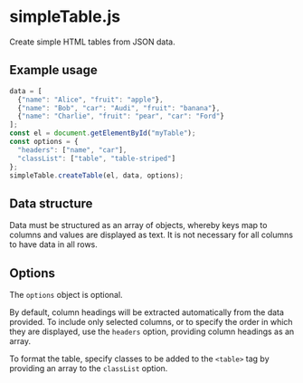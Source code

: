 # simpleTable.js
Create simple HTML tables from JSON data.

## Example usage
```javascript
data = [
  {"name": "Alice", "fruit": "apple"},
  {"name": "Bob", "car": "Audi", "fruit": "banana"},
  {"name": "Charlie", "fruit": "pear", "car": "Ford"}
];
const el = document.getElementById("myTable");
const options = {
  "headers": ["name", "car"],
  "classList": ["table", "table-striped"]
};
simpleTable.createTable(el, data, options);
```

## Data structure
Data must be structured as an array of objects, whereby keys map to columns and values are displayed as text.  It is not necessary for all columns to have data in all rows.

## Options
The `options` object is optional.

By default, column headings will be extracted automatically from the data provided.  To include only selected columns, or to specify the order in which they are displayed, use the `headers` option, providing column headings as an array.

To format the table, specify classes to be added to the `<table>` tag by providing an array to the `classList` option.
